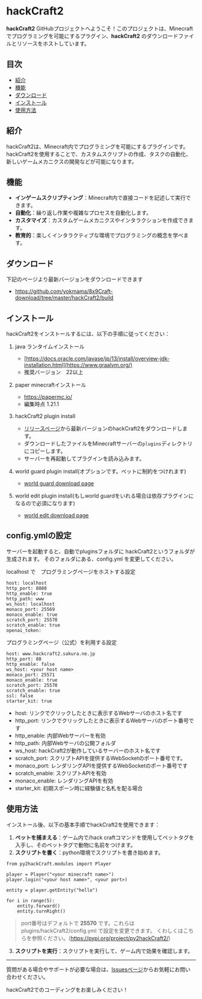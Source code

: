 # hackCraft2

**hackCraft2** GitHubプロジェクトへようこそ！このプロジェクトは、Minecraftでプログラミングを可能にするプラグイン、**hackCraft2** のダウンロードファイルとリソースをホストしています。

## 目次
- [紹介](#紹介)
- [機能](#機能)
- [ダウンロード](#ダウンロード)
- [インストール](#インストール)
- [使用方法](#使用方法)

## 紹介
hackCraft2は、Minecraft内でプログラミングを可能にするプラグインです。hackCraft2を使用することで、カスタムスクリプトの作成、タスクの自動化、新しいゲームメカニクスの開発などが可能になります。

## 機能
- **インゲームスクリプティング**：Minecraft内で直接コードを記述して実行できます。
- **自動化**：繰り返し作業や複雑なプロセスを自動化します。
- **カスタマイズ**：カスタムゲームメカニクスやインタラクションを作成できます。
- **教育的**：楽しくインタラクティブな環境でプログラミングの概念を学べます。

## ダウンロード
下記のページより最新バージョンをダウンロードできます
- https://github.com/yokmama/8x9Craft-download/tree/master/hackCraft2/build

## インストール
hackCraft2をインストールするには、以下の手順に従ってください：
1. java ランタイムインストール
    - [https://docs.oracle.com/javase/jp/13/install/overview-jdk-installation.html](https://www.graalvm.org/)
    - 推奨バージョン　22以上

2. paper minecraftインストール
    - https://papermc.io/
    - 編集時点 1.21.1

3. hackCraft2 plugin install
    - [リリースページ](https://github.com/yokmama/8x9Craft-download/tree/master/hackCraft2/plugins)から最新バージョンのhackCraft2をダウンロードします。
    - ダウンロードしたファイルをMinecraftサーバーの`plugins`ディレクトリにコピーします。
    - サーバーを再起動してプラグインを読み込みます。

4. world guard plugin install(オプションです。ペットに制約をつけれます)
   - [world guard download page](https://dev.bukkit.org/projects/worldguard) 

5. world edit plugin install(もしworld guardをいれる場合は依存プラグインになるので必須になります)
   - [world edit download page](https://dev.bukkit.org/projects/worldedit) 

      

## config.ymlの設定
サーバーを起動すると、自動でpluginsフォルダに hackCraft2というフォルダが生成されます。
そのフォルダにある、config.yml を変更してください。

localhost で　プログラミングページをホストする設定
```
host: localhost
http_port: 8080
http_enable: true
http_path: www
ws_host: localhost
monaco_port: 25569
monaco_enable: true
scratch_port: 25570
scratch_enable: true
openai_token: 
```

プログラミングページ（公式）を利用する設定
```
host: www.hackcraft2.sakura.ne.jp
http_port: 80
http_enable: false
ws_host: <your host name>
monaco_port: 25571
monaco_enable: true
scratch_port: 25570
scratch_enable: true
ssl: false
starter_kit: true
```

* host: リンクでクリックしたときに表示するWebサーバのホスト名です
* http_port: リンクでクリックしたときに表示するWebサーバのポート番号です
* http_enable: 内部Webサーバーを有効
* http_path: 内部Webサーバの公開フォルダ
* ws_host: hackCraft2が動作しているサーバーのホスト名です
* scratch_port: スクリプトAPIを提供するWebSocketのポート番号です。
* monaco_port: レンダリングAPIを提供するWebSocketのポート番号です
* scratch_enable: スクリプトAPIを有効
* monaco_enable: レンダリングAPIを有効
* starter_kit: 初期スポーン時に経験値と名札を配る場合

## 使用方法
インストール後、以下の基本手順でhackCraft2を使用できます：

1. **ペットを捕まえる**：ゲーム内で/hack craftコマンドを使用してペットタグを入手し、そのペットタグで動物に名前をつけます。
2. **スクリプトを書く**：python環境でスクリプトを書き始めます。
```
from py2hackCraft.modules import Player

player = Player("<your minecraft name>")
player.login("<your host name>", <your port>)

entity = player.getEntity("hello")

for i in range(5):
    entity.forward()
    entity.turnRight()
```    
>port番号はデフォルトで **25570** です。これらは plugins/hackCraft2/config.yml で設定を変更できます。
くわしくはこちらを参照ください。(https://pypi.org/project/py2hackCraft2/)

3. **スクリプトを実行**：スクリプトを実行して、ゲーム内で効果を確認します。


---

質問がある場合やサポートが必要な場合は、[Issuesページ](https://github.com/yokmama/8x9Craft-download/issues)からお気軽にお問い合わせください。

hackCraft2でのコーディングをお楽しみください！
